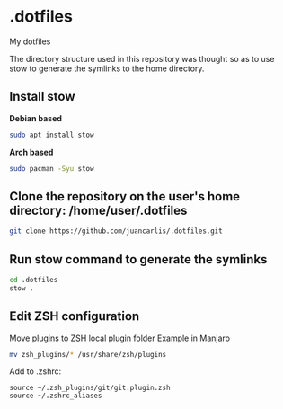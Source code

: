 # .dotfiles
My dotfiles

The directory structure used in this repository was thought so as to 
use stow to generate the symlinks to the home directory.


## Install stow
**Debian based**
```bash
sudo apt install stow
```
**Arch based**
```bash
sudo pacman -Syu stow
```

## Clone the repository on the user's home directory: /home/user/.dotfiles
```bash
git clone https://github.com/juancarlis/.dotfiles.git
```

## Run stow command to generate the symlinks
```bash
cd .dotfiles
stow .
```


## Edit ZSH configuration
Move plugins to ZSH local plugin folder
Example in Manjaro
```bash
mv zsh_plugins/* /usr/share/zsh/plugins
```
Add to .zshrc:
```
source ~/.zsh_plugins/git/git.plugin.zsh
source ~/.zshrc_aliases
```
